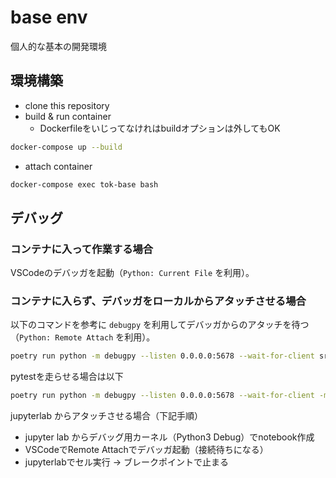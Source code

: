 # base env

個人的な基本の開発環境

## 環境構築

- clone this repository
- build & run container
  - Dockerfileをいじってなけれはbuildオプションは外してもOK

```bash
docker-compose up --build
```

- attach container

```bash
docker-compose exec tok-base bash
```

## デバッグ

### コンテナに入って作業する場合

VSCodeのデバッガを起動（`Python: Current File` を利用）。

### コンテナに入らず、デバッガをローカルからアタッチさせる場合

以下のコマンドを参考に `debugpy` を利用してデバッガからのアタッチを待つ（`Python: Remote Attach` を利用）。

```bash
poetry run python -m debugpy --listen 0.0.0.0:5678 --wait-for-client src/train.py
```

pytestを走らせる場合は以下

```bash
poetry run python -m debugpy --listen 0.0.0.0:5678 --wait-for-client -m pytest test/test_sample.py -s -k  test_sample
```

jupyterlab からアタッチさせる場合（下記手順）

- jupyter lab からデバッグ用カーネル（Python3 Debug）でnotebook作成
- VSCodeでRemote Attachでデバッガ起動（接続待ちになる）
- jupyterlabでセル実行 → ブレークポイントで止まる
